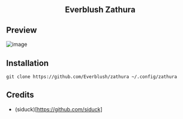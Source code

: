 <h2 align="center"> Everblush Zathura </h2> 

## Preview 

![image](https://user-images.githubusercontent.com/59060246/158608864-094e0487-2651-4ba6-ae70-c24d9d5ec6f2.png)


## Installation 

```
git clone https://github.com/Everblush/zathura ~/.config/zathura
```

## Credits 

- (siduck)[https://github.com/siduck]
